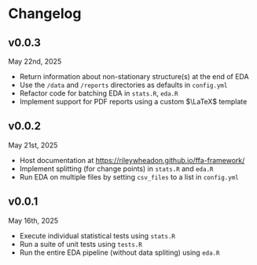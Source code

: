 # Changelog

## v0.0.3

May 22nd, 2025

- Return information about non-stationary structure(s) at the end of EDA
- Use the `/data` and `/reports` directories as defaults in `config.yml`
- Refactor code for batching EDA in `stats.R`, `eda.R`
- Implement support for PDF reports using a custom $\LaTeX$ template

## v0.0.2
 
May 21st, 2025

- Host documentation at https://rileywheadon.github.io/ffa-framework/
- Implement splitting (for change points) in `stats.R` and `eda.R`
- Run EDA on multiple files by setting `csv_files` to a list in `config.yml`

## v0.0.1 

May 16th, 2025

- Execute individual statistical tests using `stats.R`
- Run a suite of unit tests using `tests.R`
- Run the entire EDA pipeline (without data spliting) using `eda.R`
